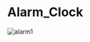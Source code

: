 # Alarm_Clock
![alarm1](https://github.com/191251149akashnandi/Alarm_Clock/assets/70074173/ae80e576-af06-4f79-8e65-8c5606dfc373)

